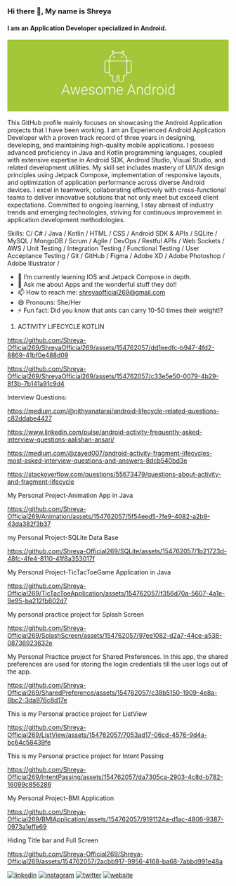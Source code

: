 ### Hi there 👋, My name is Shreya
#### I am an Application Developer specialized in Android.


![I am an Application Developer specialized in Android.](https://raw.githubusercontent.com/jstumpp/awesome-android/master/awesome-android.png)

This GitHub profile mainly focuses on showcasing the Android Application projects that I have been working. I am an Experienced Android Application Developer with a proven track record of three years in designing, developing, and maintaining high-quality mobile applications. I possess advanced proficiency in Java and Kotlin programming languages, coupled with extensive expertise in Android SDK, Android Studio, Visual Studio, and related development utilities. My skill set includes mastery of UI/UX design principles using Jetpack Compose, implementation of responsive layouts, and optimization of application performance across diverse Android devices. I excel in teamwork, collaborating effectively with cross-functional teams to deliver innovative solutions that not only meet but exceed client expectations. Committed to ongoing learning, I stay abreast of industry trends and emerging technologies, striving for continuous improvement in application development methodologies.

Skills: C/ C# / Java / Kotlin / HTML / CSS / Android SDK & APIs / SQLite / MySQL / MongoDB / Scrum / Agile / DevOps / Restful APIs / Web Sockets / AWS / Unit Testing / Integration Testing / Functional Testing / User Acceptance Testing / Git / GitHub / Figma / Adobe XD / Adobe Photoshop / Adobe Illustrator /

- 🌱 I’m currently learning IOS and Jetpack Compose in depth. 
- 💬 Ask me about Apps and the wonderful stuff they do!! 
- 📫 How to reach me: shreyaofficial269@gmail.com 
- 😄 Pronouns: She/Her 
- ⚡ Fun fact: Did you know that ants can carry 10-50 times their weight!? 

1. ACTIVITY LIFECYCLE KOTLIN



https://github.com/Shreya-Official269/ShreyaOfficial269/assets/154762057/dd1eedfc-b947-4fd2-8869-41bf0e488d09


https://github.com/Shreya-Official269/ShreyaOfficial269/assets/154762057/c33e5e50-0079-4b29-8f3b-7b141a91c9d4


Interview Questions:

https://medium.com/@nithyanataraj/android-lifecycle-related-questions-c82ddabe4427

https://www.linkedin.com/pulse/android-activity-frequently-asked-interview-questions-aalishan-ansari/

https://medium.com/@zayed007/android-activity-fragment-lifecycles-most-asked-interview-questions-and-answers-8dcb540bd3e

https://stackoverflow.com/questions/55673479/questions-about-activity-and-fragment-lifecycle










My Personal Project-Animation App in Java


https://github.com/Shreya-Official269/Animation/assets/154762057/5f54eed5-7fe9-4082-a2b9-43da382f3b37


my Personal Project-SQLite Data Base

https://github.com/Shreya-Official269/SQLite/assets/154762057/1b21723d-48fc-4fe4-8110-41f8a353017f



My Personal Project-TicTacToeGame Application in Java


https://github.com/Shreya-Official269/TicTacToeApplication/assets/154762057/f356d70a-5607-4a1e-9e95-ba212fb602d7



My personal practice project for Splash Screen


https://github.com/Shreya-Official269/SplashScreen/assets/154762057/97ee1082-d2a7-44ce-a538-08736923632e

My Personal Practice project for Shared Preferences.
In this app, the shared preferences are used for storing the login credentials till the user logs out of the app.




https://github.com/Shreya-Official269/SharedPreference/assets/154762057/c38b5150-1909-4e8a-8bc2-3da976c8d17e


This is my Personal practice project for ListView

https://github.com/Shreya-Official269/ListView/assets/154762057/7053ad17-06cd-4576-9d4a-bc64c58439fe



This is my Personal practice project for Intent Passing

https://github.com/Shreya-Official269/IntentPassing/assets/154762057/da7305ca-2903-4c8d-b782-16099c856286

My Personal Project-BMI Application

https://github.com/Shreya-Official269/BMIApplication/assets/154762057/9191124a-d1ac-4806-9387-0973a1effe69

Hiding Title bar and Full Screen 



https://github.com/Shreya-Official269/Shreya-Official269/assets/154762057/2acbb917-9956-4168-ba68-7abbd991e48a







[<img src='https://cdn.jsdelivr.net/npm/simple-icons@3.0.1/icons/linkedin.svg' alt='linkedin' height='40'>](https://www.linkedin.com/in/https://www.linkedin.com/in/shreya-kaduburi-7621782a6//)  [<img src='https://cdn.jsdelivr.net/npm/simple-icons@3.0.1/icons/instagram.svg' alt='instagram' height='40'>](https://www.instagram.com/https://www.instagram.com/kaduburi_shreya//)  [<img src='https://cdn.jsdelivr.net/npm/simple-icons@3.0.1/icons/twitter.svg' alt='twitter' height='40'>](https://twitter.com/https://twitter.com/Shreyakaduburi)  [<img src='https://cdn.jsdelivr.net/npm/simple-icons@3.0.1/icons/icloud.svg' alt='website' height='40'>](https://shreyadeveloperportfolio.my.canva.site/it-is-all-about-shreya-kaduburi-application-developer)  





